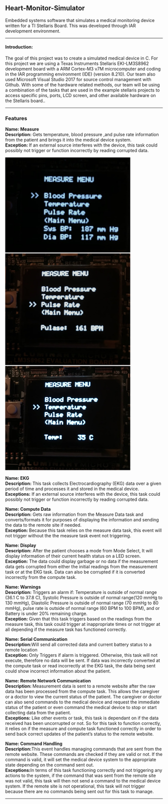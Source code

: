 <h2>Heart-Monitor-Simulator</h2>

Embedded systems software that simulates a medical monitoring device written for a TI Stellaris Board. This was developed through IAR development environment. 

<hr>
<h4>Introduction:</h4>
The goal of this project was to create a simulated medical device in C. For this project we are using a Texas Instruments Stellaris EKI-LM3S8962 development board with a ARM Cortex-M3 v7M microcomputer and coding in the IAR programming environment (IDE) (version 8.210). Our team also used Microsoft Visual Studio 2017 for source control management with Github. With some of the hardware related methods, our team will be using  a combination of the tasks that are used in the example stellaris projects to access specific pins, ports, LCD screen, and other available hardware on the Stellaris board.. 
<hr>

<h3>Features</h3>

<strong>Name: Measure </strong><br>
<strong>Description:</strong> Gets temperature, blood pressure ,and pulse rate information from the patient and brings it into the medical device system. <br>
<strong>Exception: </strong>If an external source interferes with the device, this task could possibly not trigger or function incorrectly by reading corrupted data.<br>

<img src="/README_images/blood-pressure.png" width="400">
<img src="/README_images/pulse-sensor.png" width="400">
<img src="/README_images/temp-sensor.png" width="400">

<strong>Name: EKG </strong><br>
<strong>Description: </strong>This task collects Electrocardiography (EKG) data over a given period of time and processes it and stored in the medical device. <br>
<strong>Exceptions:</strong> If an external source interferes with the device, this task could possibly not trigger or function incorrectly by reading corrupted data.<br>

<strong>Name: Compute Data</strong><br>
<strong>Description:</strong> Gets raw information from the Measure Data task and converts/formats it for purposes of displaying the information and sending the data to the remote site if needed.<br>
<strong>Exception: </strong> Because this task relies on the measure data task, this event will not trigger without the the measure task event not triggering.<br>

<strong>Name: Display</strong><br>
<strong>Description:</strong> After the patient chooses a mode from Mode Select, It will display information of their current health status on a LED screen.<br>
<strong>Exception:</strong> The data could display garbage or no data if the measurement data gets corrupted from either the initial readings from the measurement task or at the EKG task. Data can also be corrupted if it is converted incorrectly from the compute task. <br>

<strong>Name: Warnings</strong> <br>
<strong>Description:</strong> Triggers an alarm if: Temperature is outside of normal range (36.1 C to 37.8 C), Systolic Pressure is outside of normal range(120 mmHg to 130 mmHg), Diastolic Pressure is outside of normal range (70 mmHg to 80 mmHg), pulse rate is outside of normal range (60 BPM to 100 BPM), and or Battery is under 20% remaining charge.<br>
<strong>Exception: </strong>Given that this task triggers based on the readings from the measure task, this task could trigger at inappropriate times or not trigger at all depending if the measure task has functioned correctly.<br>

<strong>Name: Serial Communication</strong><br>
<strong>Description:</strong>Will send all corrected data and current battery status to a remote location <br>
<strong>Exception: </strong>Only Triggers if alarm is triggered. Otherwise, this task will not execute, therefore no data will be sent. If data was incorrectly converted at the compute task or read incorrectly at the EKG task, the data being sent could show incorrect information about the patient.<br>

<strong>Name: Remote Network Communication</strong><br>
<strong>Description: </strong>Measurement data is sent to a remote website after the raw data has been processed from the compute task. This allows the caregiver or a doctor to view the current status of the patient. The caregiver or doctor can also send commands to the medical device and request the immediate status of the patient or even command the medical device to stop or start collecting data from the patient. <br>
<strong>Exceptions:</strong> Like other events or task, this task is dependant on if the data received has been uncorrupted or not. So for this task to function correctly, it relies on if the measure and compute task functioned correctly in order to send back correct updates of the patient’s status to the remote website. <br>

<strong>Name: Command Handling</strong><br>
<strong>Description:</strong>This event handles managing commands that are sent from the remote website.  These commands are checked if they are valid or not. If the command is valid, it will set the medical device system to the appropriate state depending on the command sent out.<br>
<strong>Exceptions:</strong>In terms of this task functioning correctly and not triggering any actions to the system, if the command that was sent from the remote site was not valid, this task will then not send a command to the medical device system. If the remote site is not operational, this task will not trigger because there are no commands being sent out for this task to manage. <br>

<hr>


